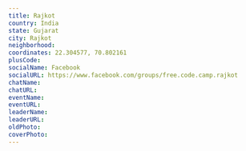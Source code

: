 ```yaml
---
title: Rajkot
country: India
state: Gujarat
city: Rajkot
neighborhood: 
coordinates: 22.304577, 70.802161
plusCode:
socialName: Facebook
socialURL: https://www.facebook.com/groups/free.code.camp.rajkot
chatName:
chatURL:
eventName:
eventURL:
leaderName:
leaderURL:
oldPhoto: 
coverPhoto:
---
```

